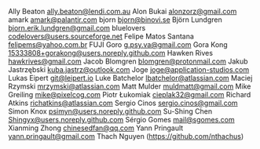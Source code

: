 Ally Beaton <ally.beaton@lendi.com.au>
Alon Bukai <alonzorz@gmail.com>
amark <amark@palantir.com>
bjorn <bjorn@binovi.se>
Björn Lundgren <bjorn.erik.lundgren@gmail.com>
bluelovers <codelovers@users.sourceforge.net>
Felipe Matos Santana <felipems@yahoo.com.br>
FUJI Goro <g.psy.va@gmail.com>
Gora Kong <15333808+gorakong@users.noreply.github.com>
Hawken Rives <hawkrives@gmail.com>
Jacob Blomgren <blomgren@protonmail.com>
Jakub Jastrzębski <kuba.jastrz@outlook.com>
Joge <joge@application-studios.com>
Lukas Eipert <git@leipert.io>
Luke Batchelor <lbatchelor@atlassian.com>
Maciej Rzymski <mrzymski@atlassian.com>
Matt Mulder <muldmatt@gmail.com>
Mike Greiling <mike@pixelcog.com>
Piotr Łukomiak <cieplak32@gmail.com>
Richard Atkins <richatkins@atlassian.com>
Sergio Cinos <sergio.cinos@gmail.com>
Simon Knox <psimyn@users.noreply.github.com>
Su-Shing Chen <Shingyx@users.noreply.github.com>
Sérgio Gomes <mail@sgomes.com>
Xianming Zhong <chinesedfan@qq.com>
Yann Pringault <yann.pringault@gmail.com>
Thach Nguyen (https://github.com/nthachus)
